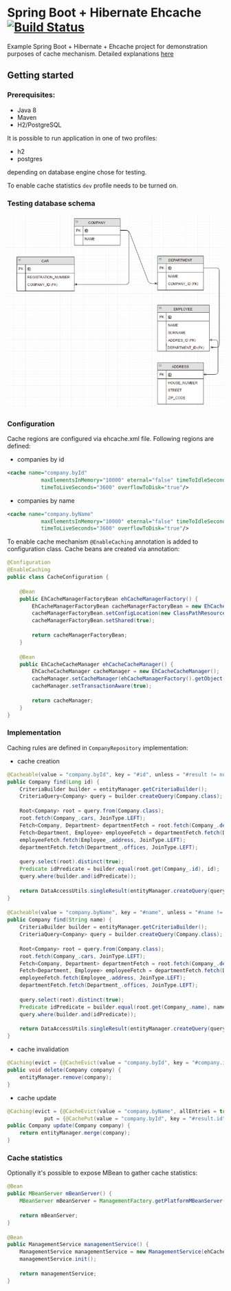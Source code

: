 # Spring Boot + Hibernate Ehcache [![Build Status](https://travis-ci.org/adamzareba/company-structure-hibernate-cache.svg)](https://travis-ci.org/adamzareba/company-structure-hibernate-cache) 

Example Spring Boot + Hibernate + Ehcache project for demonstration purposes of cache mechanism. Detailed explanations [here](https://dzone.com/articles/spring-hibernate-ehcache-caching)

## Getting started
### Prerequisites:
- Java 8
- Maven
- H2/PostgreSQL

It is possible to run application in one of two profiles:
- h2
- postgres

depending on database engine chose for testing. 

To enable cache statistics `dev` profile needs to be turned on.

### Testing database schema
![database-schema](src/main/docs/db_schema.png)

### Configuration
Cache regions are configured via ehcache.xml file. Following regions are defined:
- companies by id
```xml
<cache name="company.byId"
           maxElementsInMemory="10000" eternal="false" timeToIdleSeconds="600"
           timeToLiveSeconds="3600" overflowToDisk="true"/>
```
- companies by name
```xml
<cache name="company.byName"
           maxElementsInMemory="10000" eternal="false" timeToIdleSeconds="600"
           timeToLiveSeconds="3600" overflowToDisk="true"/>
```

To enable cache mechanism `@EnableCaching` annotation is added to configuration class. Cache beans are created via annotation:
```java
@Configuration
@EnableCaching
public class CacheConfiguration {

    @Bean
    public EhCacheManagerFactoryBean ehCacheManagerFactory() {
        EhCacheManagerFactoryBean cacheManagerFactoryBean = new EhCacheManagerFactoryBean();
        cacheManagerFactoryBean.setConfigLocation(new ClassPathResource("ehcache.xml"));
        cacheManagerFactoryBean.setShared(true);

        return cacheManagerFactoryBean;
    }

    @Bean
    public EhCacheCacheManager ehCacheCacheManager() {
        EhCacheCacheManager cacheManager = new EhCacheCacheManager();
        cacheManager.setCacheManager(ehCacheManagerFactory().getObject());
        cacheManager.setTransactionAware(true);

        return cacheManager;
    }
}
```

### Implementation

Caching rules are defined in `CompanyRepository` implementation:
- cache creation
```java
@Cacheable(value = "company.byId", key = "#id", unless = "#result != null and #result.name.toUpperCase().startsWith('TEST')")
public Company find(Long id) {
    CriteriaBuilder builder = entityManager.getCriteriaBuilder();
    CriteriaQuery<Company> query = builder.createQuery(Company.class);

    Root<Company> root = query.from(Company.class);
    root.fetch(Company_.cars, JoinType.LEFT);
    Fetch<Company, Department> departmentFetch = root.fetch(Company_.departments, JoinType.LEFT);
    Fetch<Department, Employee> employeeFetch = departmentFetch.fetch(Department_.employees, JoinType.LEFT);
    employeeFetch.fetch(Employee_.address, JoinType.LEFT);
    departmentFetch.fetch(Department_.offices, JoinType.LEFT);

    query.select(root).distinct(true);
    Predicate idPredicate = builder.equal(root.get(Company_.id), id);
    query.where(builder.and(idPredicate));

    return DataAccessUtils.singleResult(entityManager.createQuery(query).getResultList());
}

@Cacheable(value = "company.byName", key = "#name", unless = "#name != null and #name.toUpperCase().startsWith('TEST')")
public Company find(String name) {
    CriteriaBuilder builder = entityManager.getCriteriaBuilder();
    CriteriaQuery<Company> query = builder.createQuery(Company.class);

    Root<Company> root = query.from(Company.class);
    root.fetch(Company_.cars, JoinType.LEFT);
    Fetch<Company, Department> departmentFetch = root.fetch(Company_.departments, JoinType.LEFT);
    Fetch<Department, Employee> employeeFetch = departmentFetch.fetch(Department_.employees, JoinType.LEFT);
    employeeFetch.fetch(Employee_.address, JoinType.LEFT);
    departmentFetch.fetch(Department_.offices, JoinType.LEFT);

    query.select(root).distinct(true);
    Predicate idPredicate = builder.equal(root.get(Company_.name), name);
    query.where(builder.and(idPredicate));

    return DataAccessUtils.singleResult(entityManager.createQuery(query).getResultList());
}
```
- cache invalidation
```java
@Caching(evict = {@CacheEvict(value = "company.byId", key = "#company.id"), @CacheEvict(value = "company.byName", key = "#company.name")})
public void delete(Company company) {
    entityManager.remove(company);
}
```
- cache update
```java
@Caching(evict = {@CacheEvict(value = "company.byName", allEntries = true), @CacheEvict(value = "company.byId", key = "#result.id", condition = "#result != null and #result.name.toUpperCase().startsWith('TEST')")},
            put = {@CachePut(value = "company.byId", key = "#result.id", unless = "#result != null and #result.name.toUpperCase().startsWith('TEST')")})
public Company update(Company company) {
    return entityManager.merge(company);
}
```

### Cache statistics

Optionally it's possible to expose MBean to gather cache statistics:
```java
@Bean
public MBeanServer mBeanServer() {
    MBeanServer mBeanServer = ManagementFactory.getPlatformMBeanServer();

    return mBeanServer;
}

@Bean
public ManagementService managementService() {
    ManagementService managementService = new ManagementService(ehCacheCacheManager.getCacheManager(), mBeanServer(), true, true, true, true);
    managementService.init();

    return managementService;
}
```

